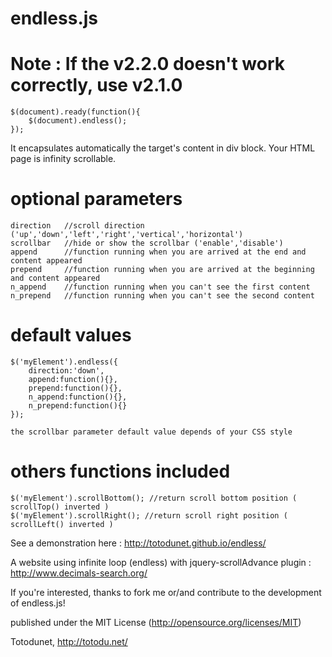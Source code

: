 endless.js
==========

Note : If the v2.2.0 doesn't work correctly, use v2.1.0
==

    $(document).ready(function(){
        $(document).endless();
    });
    
It encapsulates automatically the target's content in div block. Your HTML page is infinity scrollable.
    
optional parameters
==========

    direction   //scroll direction ('up','down','left','right','vertical','horizontal')
    scrollbar   //hide or show the scrollbar ('enable','disable')
    append      //function running when you are arrived at the end and content appeared
    prepend     //function running when you are arrived at the beginning and content appeared
    n_append    //function running when you can't see the first content
    n_prepend   //function running when you can't see the second content
    
default values
==============
    
    $('myElement').endless({
        direction:'down',
        append:function(){},
        prepend:function(){},
        n_append:function(){},
        n_prepend:function(){}
    });
    
    the scrollbar parameter default value depends of your CSS style
    
others functions included
========================

    $('myElement').scrollBottom(); //return scroll bottom position ( scrollTop() inverted )
    $('myElement').scrollRight(); //return scroll right position ( scrollLeft() inverted )
    

See a demonstration here : http://totodunet.github.io/endless/

A website using infinite loop (endless) with jquery-scrollAdvance plugin : http://www.decimals-search.org/

If you're interested, thanks to fork me or/and contribute to the development of endless.js!

published under the MIT License (http://opensource.org/licenses/MIT)

Totodunet,
http://totodu.net/
